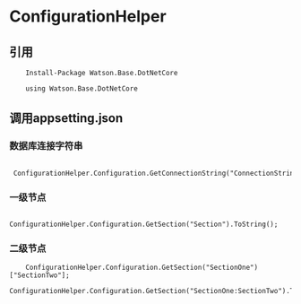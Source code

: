 ConfigurationHelper
===
## 引用
        Install-Package Watson.Base.DotNetCore
```CSharp
    using Watson.Base.DotNetCore
```
## 调用appsetting.json
### 数据库连接字符串
```CSharp
    ConfigurationHelper.Configuration.GetConnectionString("ConnectionString");
```
### 一级节点
```CSharp
    ConfigurationHelper.Configuration.GetSection("Section").ToString();
```
### 二级节点
```CSharp
    ConfigurationHelper.Configuration.GetSection("SectionOne")["SectionTwo"];
    ConfigurationHelper.Configuration.GetSection("SectionOne:SectionTwo").ToString();
```
